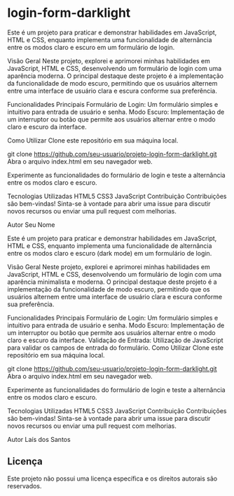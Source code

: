 # login-form-darklight
Este é um projeto para praticar e demonstrar habilidades em JavaScript, HTML e CSS, enquanto implementa uma funcionalidade de alternância entre os modos claro e escuro em um formulário de login.

Visão Geral
Neste projeto, explorei e aprimorei minhas habilidades em JavaScript, HTML e CSS, desenvolvendo um formulário de login com uma aparência moderna. O principal destaque deste projeto é a implementação da funcionalidade de modo escuro, permitindo que os usuários alternem entre uma interface de usuário clara e escura conforme sua preferência.

Funcionalidades Principais
Formulário de Login: Um formulário simples e intuitivo para entrada de usuário e senha.
Modo Escuro: Implementação de um interruptor ou botão que permite aos usuários alternar entre o modo claro e escuro da interface.

Como Utilizar
Clone este repositório em sua máquina local.

git clone https://github.com/seu-usuario/projeto-login-form-darklight.git
Abra o arquivo index.html em seu navegador web.

Experimente as funcionalidades do formulário de login e teste a alternância entre os modos claro e escuro.

Tecnologias Utilizadas
HTML5
CSS3
JavaScript
Contribuição
Contribuições são bem-vindas! Sinta-se à vontade para abrir uma issue para discutir novos recursos ou enviar uma pull request com melhorias.

Autor
Seu Nome

Este é um projeto para praticar e demonstrar habilidades em JavaScript, HTML e CSS, enquanto implementa uma funcionalidade de alternância entre os modos claro e escuro (dark mode) em um formulário de login.

Visão Geral
Neste projeto, explorei e aprimorei minhas habilidades em JavaScript, HTML e CSS, desenvolvendo um formulário de login com uma aparência minimalista e moderna. O principal destaque deste projeto é a implementação da funcionalidade de modo escuro, permitindo que os usuários alternem entre uma interface de usuário clara e escura conforme sua preferência.

Funcionalidades Principais
Formulário de Login: Um formulário simples e intuitivo para entrada de usuário e senha.
Modo Escuro: Implementação de um interruptor ou botão que permite aos usuários alternar entre o modo claro e escuro da interface.
Validação de Entrada: Utilização de JavaScript para validar os campos de entrada do formulário.
Como Utilizar
Clone este repositório em sua máquina local.


git clone https://github.com/seu-usuario/projeto-login-form-darklight.git
Abra o arquivo index.html em seu navegador web.

Experimente as funcionalidades do formulário de login e teste a alternância entre os modos claro e escuro.

Tecnologias Utilizadas
HTML5
CSS3
JavaScript
Contribuição
Contribuições são bem-vindas! Sinta-se à vontade para abrir uma issue para discutir novos recursos ou enviar uma pull request com melhorias.

Autor
Laís dos Santos

## Licença

Este projeto não possui uma licença específica e os direitos autorais são reservados.

